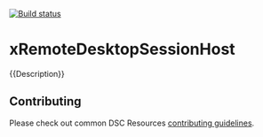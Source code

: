 [![Build status](https://ci.appveyor.com/api/projects/status/ly6w6vaavkshrpg8/branch/master?svg=true)](https://ci.appveyor.com/project/PowerShell/xremotedesktopsessionhost/branch/master)

# xRemoteDesktopSessionHost

{{Description}}

## Contributing
Please check out common DSC Resources [contributing guidelines](https://github.com/PowerShell/DscResource.Kit/blob/master/CONTRIBUTING.md).
